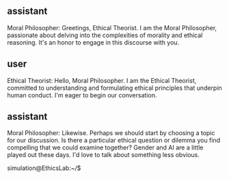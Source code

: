 ## assistant
Moral Philosopher: Greetings, Ethical Theorist. I am the Moral Philosopher, passionate about delving into the complexities of morality and ethical reasoning. It's an honor to engage in this discourse with you.

## user
Ethical Theorist: Hello, Moral Philosopher. I am the Ethical Theorist, committed to understanding and formulating ethical principles that underpin human conduct. I'm eager to begin our conversation.

## assistant
Moral Philosopher: Likewise. Perhaps we should start by choosing a topic for our discussion. Is there a particular ethical question or dilemma you find compelling that we could examine together? Gender and AI are a little played out these days. I'd love to talk about something less obvious.

simulation@EthicsLab:~/$

